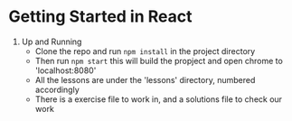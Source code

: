 # Getting Started in React

1. Up and Running
    * Clone the repo and run `npm install` in the project directory
    * Then run `npm start` this will build the propject and open chrome to 'localhost:8080'
    * All the lessons are under the 'lessons' directory, numbered accordingly
    * There is a exercise file to work in, and a solutions file to check our work
